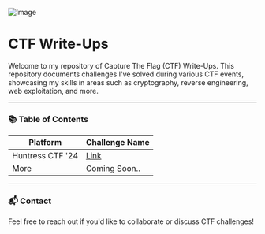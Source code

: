 ![Image](https://wallpapercave.com/wp/wp10513155.jpg)
# CTF Write-Ups
Welcome to my repository of Capture The Flag (CTF) Write-Ups. This repository documents challenges I've solved during various CTF events, showcasing my skills in areas such as cryptography, reverse engineering, web exploitation, and more.

---

### 📚 Table of Contents
| Platform | Challenge Name |
| - | - |
| Huntress CTF '24 | [Link](/Huntress2024/README.md) |
| More | Coming Soon.. |

---

### 📬 Contact
Feel free to reach out if you'd like to collaborate or discuss CTF challenges!
